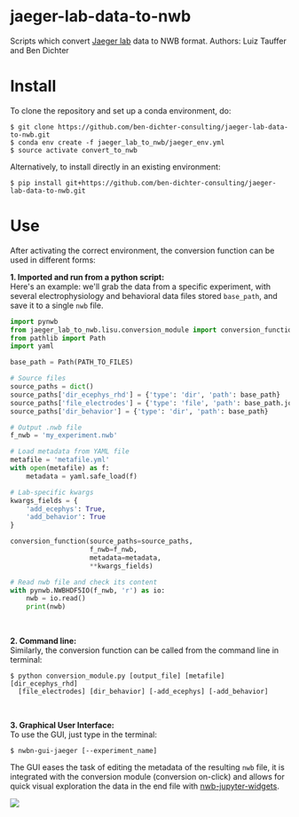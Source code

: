 # jaeger-lab-data-to-nwb
Scripts which convert [Jaeger lab](https://scholarblogs.emory.edu/jaegerlab/) data to NWB format.
Authors: Luiz Tauffer and Ben Dichter

# Install
To clone the repository and set up a conda environment, do:
```
$ git clone https://github.com/ben-dichter-consulting/jaeger-lab-data-to-nwb.git
$ conda env create -f jaeger_lab_to_nwb/jaeger_env.yml
$ source activate convert_to_nwb
```

Alternatively, to install directly in an existing environment:
```
$ pip install git+https://github.com/ben-dichter-consulting/jaeger-lab-data-to-nwb.git
```

# Use
After activating the correct environment, the conversion function can be used in different forms:

**1. Imported and run from a python script:** <br/>
Here's an example: we'll grab the data from a specific experiment, with several electrophysiology and behavioral data files stored `base_path`, and save it to a single `nwb` file.
```python
import pynwb
from jaeger_lab_to_nwb.lisu.conversion_module import conversion_function
from pathlib import Path
import yaml

base_path = Path(PATH_TO_FILES)

# Source files
source_paths = dict()
source_paths['dir_ecephys_rhd'] = {'type': 'dir', 'path': base_path}
source_paths['file_electrodes'] = {'type': 'file', 'path': base_path.joinpath('UD09_impedance_1.csv')}
source_paths['dir_behavior'] = {'type': 'dir', 'path': base_path}

# Output .nwb file
f_nwb = 'my_experiment.nwb'

# Load metadata from YAML file
metafile = 'metafile.yml'
with open(metafile) as f:
    metadata = yaml.safe_load(f)

# Lab-specific kwargs
kwargs_fields = {
    'add_ecephys': True,
    'add_behavior': True
}

conversion_function(source_paths=source_paths,
                    f_nwb=f_nwb,
                    metadata=metadata,
                    **kwargs_fields)

# Read nwb file and check its content
with pynwb.NWBHDF5IO(f_nwb, 'r') as io:
    nwb = io.read()
    print(nwb)
```
<br/>

**2. Command line:** <br/>
Similarly, the conversion function can be called from the command line in terminal:
```
$ python conversion_module.py [output_file] [metafile] [dir_ecephys_rhd]
  [file_electrodes] [dir_behavior] [-add_ecephys] [-add_behavior]
```
<br/>

**3. Graphical User Interface:** <br/>
To use the GUI, just type in the terminal:
```shell
$ nwbn-gui-jaeger [--experiment_name]
```
The GUI eases the task of editing the metadata of the resulting `nwb` file, it is integrated with the conversion module (conversion on-click) and allows for quick visual exploration the data in the end file with [nwb-jupyter-widgets](https://github.com/NeurodataWithoutBorders/nwb-jupyter-widgets).

![](media/gif_jaeger.gif)
